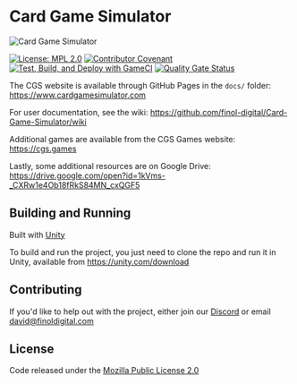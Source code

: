 # Card Game Simulator

![Card Game Simulator](https://www.cardgamesimulator.com/assets/img/CGSLogo.png)

[![License: MPL 2.0](https://img.shields.io/badge/License-MPL_2.0-brightgreen.svg)](https://opensource.org/licenses/MPL-2.0)
[![Contributor Covenant](https://img.shields.io/badge/Contributor%20Covenant-2.1-4baaaa.svg)](CODE_OF_CONDUCT.md)
[![Test, Build, and Deploy with GameCI](https://github.com/finol-digital/Card-Game-Simulator/actions/workflows/main.yml/badge.svg?branch=develop&event=push)](https://github.com/finol-digital/Card-Game-Simulator/actions/workflows/main.yml)
[![Quality Gate Status](https://sonarcloud.io/api/project_badges/measure?project=finol-digital_Card-Game-Simulator&metric=alert_status)](https://sonarcloud.io/summary/new_code?id=finol-digital_Card-Game-Simulator)

The CGS website is available through GitHub Pages in the `docs/` folder: https://www.cardgamesimulator.com

For user documentation, see the wiki: https://github.com/finol-digital/Card-Game-Simulator/wiki

Additional games are available from the CGS Games website: https://cgs.games

Lastly, some additional resources are on Google Drive: https://drive.google.com/open?id=1kVms-_CXRw1e4Ob18fRkS84MN_cxQGF5

## Building and Running

Built with [Unity](https://unity.com/)

To build and run the project, you just need to clone the repo and run it in Unity, available from https://unity.com/download

## Contributing

If you'd like to help out with the project, either join our [Discord](http://discord.cardgamesimulator.com/) or email <david@finoldigital.com>

## License

Code released under the [Mozilla Public License 2.0](LICENSE.md)

